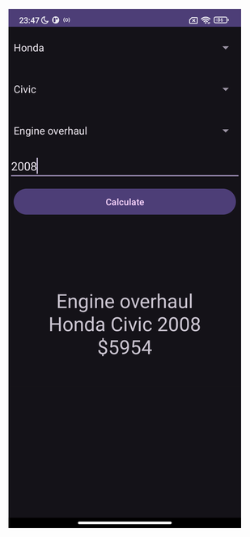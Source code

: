 ![image](https://github.com/Nikiroiduk/MobileDeviceProgramming/blob/main/labs/lab2_20240401_234610.png)
